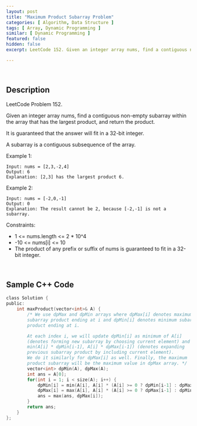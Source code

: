 ```yaml
---
layout: post
title: "Maximum Product Subarray Problem"
categories: [ Algorithm, Data Structure ]
tags: [ Array, Dynamic Programming ]
similar: [ Dynamic Programming ]
featured: false
hidden: false
excerpt: LeetCode 152. Given an integer array nums, find a contiguous non-empty subarray within the array that has the largest product, and return the product.

---
```


<br />

## Description

LeetCode Problem 152.

Given an integer array nums, find a contiguous non-empty subarray within the array that has the largest product, and return the product.

It is guaranteed that the answer will fit in a 32-bit integer.

A subarray is a contiguous subsequence of the array.

Example 1:
```
Input: nums = [2,3,-2,4]
Output: 6
Explanation: [2,3] has the largest product 6.
```

Example 2:
```
Input: nums = [-2,0,-1]
Output: 0
Explanation: The result cannot be 2, because [-2,-1] is not a subarray.
```

Constraints:
* 1 <= nums.length <= 2 * 10^4
* -10 <= nums[i] <= 10
* The product of any prefix or suffix of nums is guaranteed to fit in a 32-bit integer.

<br />

## Sample C++ Code


```c
class Solution {
public:
    int maxProduct(vector<int>& A) {
    	/* We use dpMax and dpMin arrays where dpMax[i] denotes maximum 
    	subarray product ending at i and dpMin[i] denotes minimum subarray 
        product ending at i.

        At each index i, we will update dpMin[i] as minimum of A[i] 
        (denotes forming new subarray by choosing current element) and 
        min(A[i] * dpMin[i-1], A[i] * dpMax[i-1]) (denotes expanding 
        previous subarray product by including current element). 
        We do it similarly for dpMax[i] as well. Finally, the maximum 
        product subarray will be the maximum value in dpMax array. */
        vector<int> dpMin(A), dpMax(A);
        int ans = A[0];
        for(int i = 1; i < size(A); i++) {
            dpMin[i] = min(A[i], A[i] * (A[i] >= 0 ? dpMin[i-1] : dpMax[i-1]));
            dpMax[i] = max(A[i], A[i] * (A[i] >= 0 ? dpMax[i-1] : dpMin[i-1]));
            ans = max(ans, dpMax[i]);
        }
        return ans;
    }
};
```


